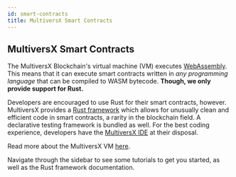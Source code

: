 ```yaml
---
id: smart-contracts
title: MultiversX Smart Contracts
---
```


[comment]: # (mx-abstract)

## MultiversX Smart Contracts

The MultiversX Blockchain's virtual machine (VM) executes [WebAssembly](https://en.wikipedia.org/wiki/WebAssembly). This means that it can execute smart contracts 
written in _any programming language_ that can be compiled to WASM bytecode. **Though, we only provide support for Rust.**

Developers are encouraged to use Rust for their smart contracts, however. MultiversX provides a [Rust framework](https://github.com/multiversx/mx-sdk-rs) 
which allows for unusually clean and efficient code in smart contracts, a rarity in the blockchain field. 
A declarative testing framework is bundled as well. For the best coding experience, 
developers have the [MultiversX IDE](https://marketplace.visualstudio.com/items?itemName=Elrond.vscode-elrond-ide) at their disposal.

Read more about the MultiversX VM [here](/learn/space-vm). 

Navigate through the sidebar to see some tutorials to get you started, as well as the Rust framework documentation.
